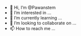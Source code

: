 - 👋 Hi, I’m @Pawanstem
- 👀 I’m interested in ...
- 🌱 I’m currently learning ...
- 💞️ I’m looking to collaborate on ...
- 📫 How to reach me ...

<!---
Pawanstem/Pawanstem is a ✨ special ✨ repository because its `README.md` (this file) appears on your GitHub profile.
You can click the Preview link to take a look at your changes.
--->
